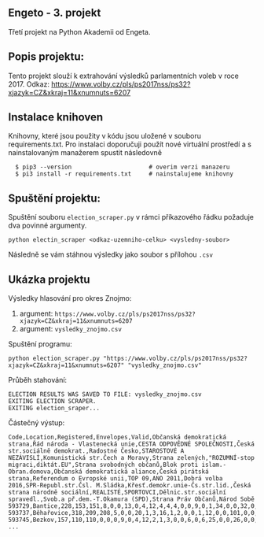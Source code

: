 ## Engeto - 3. projekt

Třetí projekt na Python Akademii od Engeta.

## Popis projektu:
Tento projekt slouží k extrahování výsledků parlamentních voleb v roce 2017. Odkaz: https://www.volby.cz/pls/ps2017nss/ps32?xjazyk=CZ&xkraj=11&xnumnuts=6207

## Instalace knihoven
Knihovny, které jsou použity v kódu jsou uložené v souboru requirements.txt. Pro instalaci doporučuji použít nové virtuální prostředí a s nainstalovaným manažerem spustit následovně
```
  $ pip3 --version                      # overim verzi manazeru
  $ pi3 install -r requirements.txt     # nainstalujeme knihovny
```
## Spuštění projektu:
Spuštění souboru ```election_scraper.py``` v rámci příkazového řádku požaduje dva povinné argumenty.
```
python electin_scraper <odkaz-uzemniho-celku> <vysledny-soubor>
```
Následně se vám stáhnou výsledky jako soubor s přílohou ```.csv```
    
## Ukázka projektu
Výsledky hlasování pro okres Znojmo:
1. argument: ```https://www.volby.cz/pls/ps2017nss/ps32?xjazyk=CZ&xkraj=11&xnumnuts=6207```
2. argument: ```vysledky_znojmo.csv```

Spuštění programu:

```python election_scraper.py "https://www.volby.cz/pls/ps2017nss/ps32?xjazyk=CZ&xkraj=11&xnumnuts=6207" "vysledky_znojmo.csv"```

Průběh stahování:
```
ELECTION RESULTS WAS SAVED TO FILE: vysledky_znojmo.csv
EXITING ELECTION SCRAPER.
EXITING election_sraper...
```
Částečný výstup:
```
Code,Location,Registered,Envelopes,Valid,Občanská demokratická strana,Řád národa - Vlastenecká unie,CESTA ODPOVĚDNÉ SPOLEČNOSTI,Česká str.sociálně demokrat.,Radostné Česko,STAROSTOVÉ A NEZÁVISLÍ,Komunistická str.Čech a Moravy,Strana zelených,"ROZUMNÍ-stop migraci,diktát.EU",Strana svobodných občanů,Blok proti islam.-Obran.domova,Občanská demokratická aliance,Česká pirátská strana,Referendum o Evropské unii,TOP 09,ANO 2011,Dobrá volba 2016,SPR-Republ.str.Čsl. M.Sládka,Křesť.demokr.unie-Čs.str.lid.,Česká strana národně sociální,REALISTÉ,SPORTOVCI,Dělnic.str.sociální spravedl.,Svob.a př.dem.-T.Okamura (SPD),Strana Práv Občanů,Národ Sobě
593729,Bantice,228,153,151,8,0,0,13,0,4,12,4,4,4,0,0,9,0,1,34,0,0,32,0,0,0,1,23,1,1
593737,Běhařovice,318,209,208,5,0,0,20,1,3,16,1,2,0,0,1,12,0,0,101,0,0,28,0,0,0,1,17,0,0
593745,Bezkov,157,110,110,0,0,0,9,0,4,12,2,1,3,0,0,6,0,6,25,0,0,26,0,0,0,0,14,2,0
...
```
